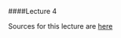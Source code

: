 ####Lecture 4

Sources for this lecture are [here](https://github.com/Kottans/csharp-slides/tree/master/slides/4%20Flow%20Control)